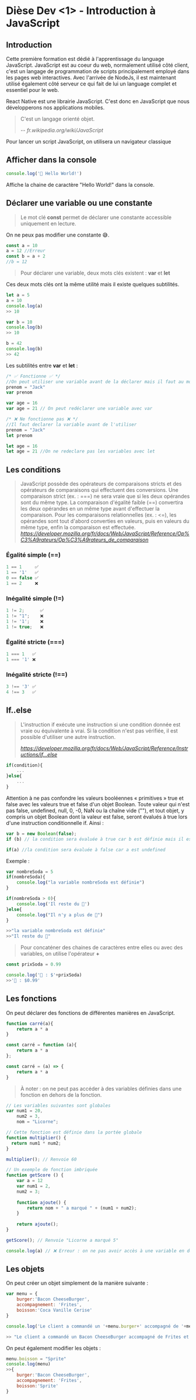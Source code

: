 # Dièse Dev <1> - Introduction à JavaScript
## Introduction
Cette première formation est dédié à l'apprentissage du language JavaScript. JavaScript est au coeur du web, normalement utilisé côté client, c'est un langage de programmation de scripts principalement employé dans les pages web interactives. Avec l'arrivée de NodeJs, il est maintenant utilisé également côté serveur ce qui fait de lui un language complet et essentiel pour le web.

React Native est une librairie JavaScript. C'est donc en JavaScript que nous développerons nos applications mobiles.

> C'est un langage orienté objet.
>
> -- <cite>fr.wikipedia.org/wiki/JavaScript</cite>

Pour lancer un script JavaScript, on utilisera un navigateur classique

## Afficher dans la console
```javascript
console.log('👋 Hello World!')
```
Affiche la chaine de caractère "Hello World!" dans la console.
## Déclarer une variable ou une constante
>Le mot clé <b>const</b> permet de déclarer une constante accessible uniquement en lecture.

On ne peux pas modifier une constante 😅.
```javascript
const a = 10
a = 12 //Erreur
const b = a + 2
//b = 12
```

>Pour déclarer une variable, deux mots clés existent : <b>var</b> et <b>let</b>

Ces deux mots clés ont la même utilité mais il existe quelques subtilités.
```javascript
let a = 5
a = 10
console.log(a)
>> 10

var b = 10
console.log(b)
>> 10

b = 42
console.log(b)
>> 42
```

Les subtilités entre <b>var</b> et <b>let</b> :

```javascript
/* ✅ Fonctionne ✅ */
//On peut utiliser une variable avant de la déclarer mais il faut au moins la déclarer après l'avoir utiliser.
prenom = "Jack"
var prenom

var age = 16
var age = 21 // On peut redéclarer une variable avec var

/* ❌ Ne fonctionne pas ❌ */
//Il faut declarer la variable avant de l'utiliser
prenom = "Jack" 
let prenom

let age = 16 
let age = 21 //On ne redeclare pas les variables avec let
```

## Les conditions

>JavaScript possède des opérateurs de comparaisons stricts et des opérateurs de comparaisons qui effectuent des conversions. Une comparaison strict (ex. : ===) ne sera vraie que si les deux opérandes sont du même type. La comparaison d'égalité faible (==) convertira les deux opérandes en un même type avant d'effectuer la comparaison. Pour les comparaisons relationnelles (ex. : <=), les opérandes sont tout d'abord converties en valeurs, puis en valeurs du même type, enfin la comparaison est effectuée.
> <cite>https://developer.mozilla.org/fr/docs/Web/JavaScript/Reference/Op%C3%A9rateurs/Op%C3%A9rateurs_de_comparaison</cite>

### Égalité simple (==)
```javascript
1 == 1     ✅
1 == '1'   ✅
0 == false ✅
1 == 2     ❌
```

### Inégalité simple (!=)
```javascript
1 != 2;      ✅
1 != "1";    ❌
1 != '1';    ❌
1 != true;   ❌
```

### Égalité stricte (===)
```javascript
1 === 1   ✅
1 === '1' ❌
```

### Inégalité stricte (!==)
```javascript
3 !== '3' ✅
4 !== 3   ✅
``` 

## If..else
>L'instruction if exécute une instruction si une condition donnée est vraie ou équivalente à vrai. Si la condition n'est pas vérifiée, il est possible d'utiliser une autre instruction.
>
><cite>https://developer.mozilla.org/fr/docs/Web/JavaScript/Reference/Instructions/if...else</cite>

```javascript
if(condition){
    ...
}else{
    ...
}
```
Attention à ne pas confondre les valeurs booléennes « primitives » true et false avec les valeurs true et false d'un objet Boolean. Toute valeur qui n'est pas false, undefined, null, 0, -0, NaN ou la chaîne vide (""), et tout objet, y compris un objet Boolean dont la valeur est false, seront évalués à true lors d'une instruction conditionnelle if. Ainsi :
```javascript
var b = new Boolean(false);
if (b) // la condition sera évaluée à true car b est définie mais il est différent de false

if(a) //la condition sera évaluée à false car a est undefined
```

Exemple :
```javascript
var nombreSoda = 5
if(nombreSoda){
    console.log("la variable nombreSoda est définie")
}

if(nombreSoda > 0){
    console.log('Il reste du 🥤')
}else{
    console.log("Il n'y a plus de 🥤")
}

>>"la variable nombreSoda est définie"
>>"Il reste du 🥤"
```
>Pour concaténer des chaines de caractères entre elles ou avec des variables, on utilise l'opérateur <b>+</b>

```javascript
const prixSoda = 0.99

console.log('🥤 : $'+prixSoda)
>>'🥤 : $0.99'
```

## Les fonctions
On peut déclarer des fonctions de différentes manières en JavaScript.

```javascript
function carré(a){
    return a * a
}

const carré = function (a){
    return a * a
};

const carré = (a) => {
    return a * a
}
```
> À noter : on ne peut pas accéder à des variables définies dans une fonction en dehors de la fonction.

```javascript
// Les variables suivantes sont globales 
var num1 = 20,
    num2 = 3,
    nom = "Licorne";

// Cette fonction est définie dans la portée globale
function multiplier() {
  return num1 * num2;
}

multiplier(); // Renvoie 60

// Un exemple de fonction imbriquée
function getScore () {
    var a = 12
    var num1 = 2,
    num2 = 3;
  
    function ajoute() {
        return nom + " a marqué " + (num1 + num2);
    }
  
    return ajoute();
}

getScore(); // Renvoie "Licorne a marqué 5"

console.log(a) // ❌ Erreur : on ne pas avoir accès à une variable en dehors de la fonction où elle est déclaré.
```

## Les objets

On peut créer un objet simplement de la manière suivante :

```javascript
var menu = {
    burger:'Bacon CheeseBurger',
    accompagnement: 'Frites',
    boisson:'Coca Vanille Cerise'
}

console.log('Le client a commandé un '+menu.burger+' accompagné de '+menu.accompagnement+' et il sirotera un '+ menu.boisson)

>> "Le client a commandé un Bacon CheeseBurger accompagné de Frites et il sirotera un Coca Vanille Cerise"
```
On peut également modifier les objets :

```javascript
menu.boisson = "Sprite"
console.log(menu)
>>{
    burger:'Bacon CheeseBurger',
    accompagnement: 'Frites',
    boisson:'Sprite'
}
```